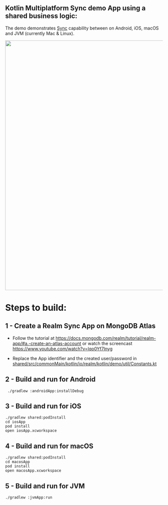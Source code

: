 ## Kotlin Multiplatform Sync demo App using a shared business logic:

The demo demonstrates [Sync](https://www.mongodb.com/realm/mobile/sync) capability between on Android, iOS, macOS and JVM (currently Mac & Linux).

<img src="./Screenshots/kotlin-sync-demo" width="800">

# Steps to build:

## 1 - Create a Realm Sync App on MongoDB Atlas

- Follow the tutorial at https://docs.mongodb.com/realm/tutorial/realm-app/#a.-create-an-atlas-account or watch the screencast https://www.youtube.com/watch?v=lqo0Yf7lnyg

- Replace the App identifier and the created user/password in [shared/src/commonMain/kotlin/io/realm/kotlin/demo/util/Constants.kt](./shared/src/commonMain/kotlin/io/realm/kotlin/demo/util/Constants.kt)

## 2 - Build and run for Android

```
 ./gradlew :androidApp:installDebug
```

## 3 - Build and run for iOS

```
./gradlew shared:podInstall
cd iosApp
pod install
open iosApp.xcworkspace
```

## 4 - Build and run for macOS

```
./gradlew shared:podInstall
cd macosApp
pod install
open macosApp.xcworkspace
```

## 5 - Build and run for JVM

```
./gradlew :jvmApp:run
```

